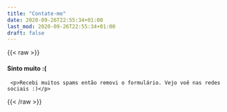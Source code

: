 ```yaml
---
title: "Contate-me"
date: 2020-09-26T22:55:34+01:00
last_mod: 2020-09-26T22:55:34+01:00
draft: false
---
```


{{< raw >}}
<article class="card card-outline mb-4">
  <div class="card-body">
      <h4 class="card-title">Sinto muito :(</h4>

     <p>Recebi muitos spams então removi o formulário. Vejo voê nas redes sociais :)</p>
  </div>
</article>
{{< /raw >}}
